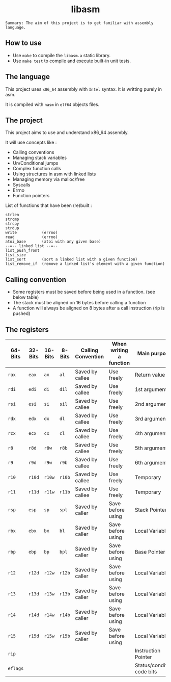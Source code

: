 <h1 style="text-align:center;">libasm</h1>

	Summary: The aim of this project is to get familiar with assembly language.

## How to use
- Use ``make`` to compile the ``libasm.a`` static library. 
- Use ``make test`` to compile and execute built-in unit tests.

## The language
This project uses ``x86_64`` assembly with ``Intel`` syntax. It is writting purely in asm.

It is compiled with ``nasm`` in ``elf64`` objects files.

## The project
This project aims to use and understand x86_64 assembly.

It will use concepts like :

- Calling conventions
- Managing stack variables
- Un/Conditional jumps
- Complex function calls
- Using structures in asm with linked lists
- Managing memory via malloc/free
- Syscalls
- Errno
- Function pointers

List of functions that have been (re)built :

	strlen
	strcmp
	strcpy
	strdup
	write			(errno)
	read			(errno)
	atoi_base		(atoi with any given base)
	--=-- linked list --=--
	list_push_front
	list_size
	list_sort		(sort a linked list with a given function)
	list_remove_if	(remove a linked list's element with a given function)





## Calling convention
- Some registers must be saved before being used in a function. (see below table)
- The stack must be aligned on 16 bytes before calling a function
- A function will always be aligned on 8 bytes after a call instruction (rip is pushed)

## The registers
| 64-Bits | 32-Bits | 16-Bits | 8-Bits | Calling Convention | When writing a function | Main purpose |
| --------| --------| --------| -------| -------------------| --------------| --------|
| `rax` | `eax` | `ax` | `al` | Saved by callee | Use freely | Return value |
| `rdi` | `edi` | `di` | `dil` | Saved by callee | Use freely | 1st argument |
| `rsi` | `esi` | `si` | `sil` | Saved by callee | Use freely | 2nd argument |
| `rdx` | `edx` | `dx` | `dl` | Saved by callee | Use freely | 3rd argument |
| `rcx` | `ecx` | `cx` | `cl` | Saved by callee | Use freely | 4th argument |
| `r8` | `r8d` | `r8w` | `r8b` | Saved by callee | Use freely | 5th argument|
| `r9` | `r9d` | `r9w` | `r9b` | Saved by callee | Use freely | 6th argument|
| `r10` | `r10d` | `r10w` | `r10b` | Saved by callee | Use freely | Temporary |
| `r11` | `r11d` | `r11w` | `r11b` | Saved by callee | Use freely | Temporary |
| `rsp` | `esp` | `sp` | `spl` | Saved by caller | Save before using | Stack Pointer |
| `rbx` | `ebx` | `bx` | `bl` | Saved by caller | Save before using | Local Variable |
| `rbp` | `ebp` | `bp` | `bpl` | Saved by caller | Save before using | Base Pointer |
| `r12` | `r12d` | `r12w` | `r12b` | Saved by caller | Save before using | Local Variable |
| `r13` | `r13d` | `r13w` | `r13b` | Saved by caller | Save before using | Local Variable |
| `r14` | `r14d` | `r14w` | `r14b` | Saved by caller | Save before using | Local Variable |
| `r15` | `r15d` | `r15w` | `r15b` | Saved by caller | Save before using | Local Variable |
| `rip` | | | | | | Instruction Pointer |
| `eflags` | | | | | | Status/condition code bits |
